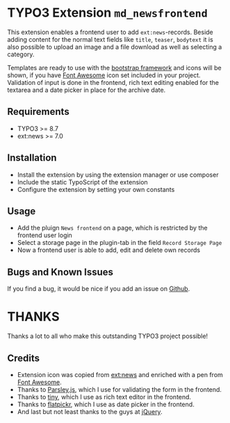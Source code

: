 # TYPO3 Extension ``md_newsfrontend``

This extension enables a frontend user to add ``ext:news``-records. Beside adding content for the normal text fields like ``title``, ``teaser``, ``bodytext`` it is also possible to upload an image and a file download as well as selecting a category.

Templates are ready to use with the [bootstrap framework](https://getbootstrap.com/) and icons will be shown, if you have [Font Awesome](https://fontawesome.com/) icon set included in your project. Validation of input is done in the frontend, rich text editing enabled for the textarea and a date picker in place for the archive date.

## Requirements

- TYPO3 >= 8.7
- ext:news >= 7.0

## Installation

- Install the extension by using the extension manager or use composer
- Include the static TypoScript of the extension
- Configure the extension by setting your own constants

## Usage

- Add the pluign ``News frontend`` on a page, which is restricted by the frontend user login
- Select a storage page in the plugin-tab in the field ``Record Storage Page``
- Now a frontend user is able to add, edit and delete own records

## Bugs and Known Issues
If you find a bug, it would be nice if you add an issue on [Github](https://github.com/cdaecke/md_newsfrontend/issues).

# THANKS

Thanks a lot to all who make this outstanding TYPO3 project possible!

## Credits

- Extension icon was copied from [ext:news](https://github.com/georgringer/news) and enriched with a pen from [Font Awesome](https://fontawesome.com/icons/pencil-alt?style=solid).
- Thanks to [Parsley.js](http://parsleyjs.org), which I use for validating the form in the frontend.
- Thanks to [tiny](https://www.tiny.cloud), which I use as rich text editor in the frontend.
- Thanks to [flatpickr](https://flatpickr.js.org/), which I use as date picker in the frontend.
- And last but not least thanks to the guys at [jQuery](http://jquery.com/).
